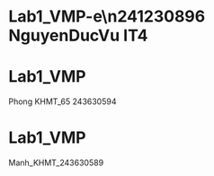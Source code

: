 # Lab1_VMP-e\n241230896 NguyenDucVu IT4
# Lab1_VMP
Phong KHMT_65 243630594
# Lab1_VMP
Manh_KHMT_243630589
